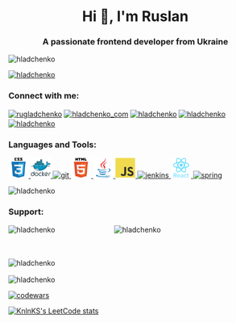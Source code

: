 <h1 align="center">Hi 👋, I'm Ruslan</h1>
<h3 align="center">A passionate frontend developer from Ukraine</h3>

<p align="left"> <img src="https://komarev.com/ghpvc/?username=hladchenko&label=Profile%20views&color=0e75b6&style=flat" alt="hladchenko" /> </p>

<p align="left"> <a href="https://github.com/ryo-ma/github-profile-trophy"><img src="https://github-profile-trophy.vercel.app/?username=hladchenko" alt="hladchenko" /></a> </p>

<h3 align="left">Connect with me:</h3>
<p align="left">
<a href="https://linkedin.com/in/rugladchenko" target="blank"><img align="center" src="https://raw.githubusercontent.com/rahuldkjain/github-profile-readme-generator/master/src/images/icons/Social/linked-in-alt.svg" alt="rugladchenko" height="30" width="40" /></a>
<a href="https://instagram.com/hladchenko_com" target="blank"><img align="center" src="https://raw.githubusercontent.com/rahuldkjain/github-profile-readme-generator/master/src/images/icons/Social/instagram.svg" alt="hladchenko_com" height="30" width="40" /></a>
<a href="https://www.youtube.com/c/hladchenko" target="blank"><img align="center" src="https://raw.githubusercontent.com/rahuldkjain/github-profile-readme-generator/master/src/images/icons/Social/youtube.svg" alt="hladchenko" height="30" width="40" /></a>
<a href="https://www.hackerrank.com/hladchenko" target="blank"><img align="center" src="https://raw.githubusercontent.com/rahuldkjain/github-profile-readme-generator/master/src/images/icons/Social/hackerrank.svg" alt="hladchenko" height="30" width="40" /></a>
<a href="https://www.leetcode.com/hladchenko" target="blank"><img align="center" src="https://raw.githubusercontent.com/rahuldkjain/github-profile-readme-generator/master/src/images/icons/Social/leet-code.svg" alt="hladchenko" height="30" width="40" /></a>
</p>

<h3 align="left">Languages and Tools:</h3>
<p align="left"> <a href="https://www.w3schools.com/css/" target="_blank" rel="noreferrer"> <img src="https://raw.githubusercontent.com/devicons/devicon/master/icons/css3/css3-original-wordmark.svg" alt="css3" width="40" height="40"/> </a> <a href="https://www.docker.com/" target="_blank" rel="noreferrer"> <img src="https://raw.githubusercontent.com/devicons/devicon/master/icons/docker/docker-original-wordmark.svg" alt="docker" width="40" height="40"/> </a> <a href="https://git-scm.com/" target="_blank" rel="noreferrer"> <img src="https://www.vectorlogo.zone/logos/git-scm/git-scm-icon.svg" alt="git" width="40" height="40"/> </a> <a href="https://www.w3.org/html/" target="_blank" rel="noreferrer"> <img src="https://raw.githubusercontent.com/devicons/devicon/master/icons/html5/html5-original-wordmark.svg" alt="html5" width="40" height="40"/> </a> <a href="https://www.java.com" target="_blank" rel="noreferrer"> <img src="https://raw.githubusercontent.com/devicons/devicon/master/icons/java/java-original.svg" alt="java" width="40" height="40"/> </a> <a href="https://developer.mozilla.org/en-US/docs/Web/JavaScript" target="_blank" rel="noreferrer"> <img src="https://raw.githubusercontent.com/devicons/devicon/master/icons/javascript/javascript-original.svg" alt="javascript" width="40" height="40"/> </a> <a href="https://www.jenkins.io" target="_blank" rel="noreferrer"> <img src="https://www.vectorlogo.zone/logos/jenkins/jenkins-icon.svg" alt="jenkins" width="40" height="40"/> </a> <a href="https://reactjs.org/" target="_blank" rel="noreferrer"> <img src="https://raw.githubusercontent.com/devicons/devicon/master/icons/react/react-original-wordmark.svg" alt="react" width="40" height="40"/> </a> <a href="https://spring.io/" target="_blank" rel="noreferrer"> <img src="https://www.vectorlogo.zone/logos/springio/springio-icon.svg" alt="spring" width="40" height="40"/> </a> </p>

<p><img align="left" src="https://github-readme-stats.vercel.app/api/top-langs?username=hladchenko&show_icons=true&locale=en&layout=compact" alt="hladchenko" /></p>
<br>

<h3 align="left">Support:</h3>
<p><a href="https://www.buymeacoffee.com/hladchenko"> <img align="left" src="https://cdn.buymeacoffee.com/buttons/v2/default-yellow.png" height="50" width="210" alt="hladchenko" /></a><a href="https://ko-fi.com/hladchenko"> <img align="left" src="https://cdn.ko-fi.com/cdn/kofi3.png?v=3" height="50" width="210" alt="hladchenko" /></a></p><br><br>

<p>&nbsp;<img align="center" src="https://github-readme-stats.vercel.app/api?username=hladchenko&show_icons=true&locale=en" alt="hladchenko" /></p>

<p><img align="center" src="https://github-readme-streak-stats.herokuapp.com/?user=hladchenko&" alt="hladchenko" /></p>

[![codewars](https://www.codewars.com/users/rock5s/badges/large)](https://www.codewars.com/users/rock5s)

[![KnlnKS's LeetCode stats](https://leetcode-stats-six.vercel.app/api?username=hladchenko&theme=dark)](https://github.com/KnlnKS/leetcode-stats)


